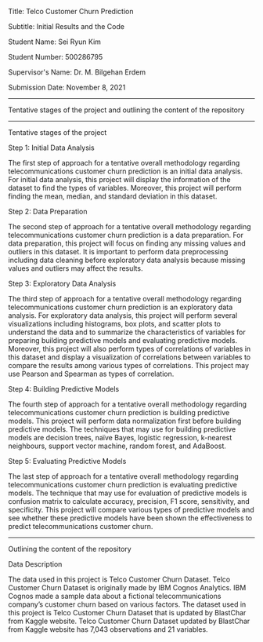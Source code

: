 Title: Telco Customer Churn Prediction

Subtitle: Initial Results and the Code

Student Name: Sei Ryun Kim

Student Number: 500286795

Supervisor's Name: Dr. M. Bilgehan Erdem

Submission Date: November 8, 2021

---

Tentative stages of the project and outlining the content of the repository

---

Tentative stages of the project

Step 1: Initial Data Analysis

The first step of approach for a tentative overall methodology regarding telecommunications customer churn prediction is an initial data analysis. For initial data analysis, this project will display the information of the dataset to find the types of variables. Moreover, this project will perform finding the mean, median, and standard deviation in this dataset.

Step 2: Data Preparation

The second step of approach for a tentative overall methodology regarding telecommunications customer churn prediction is a data preparation. For data preparation, this project will focus on finding any missing values and outliers in this dataset. It is important to perform data preprocessing including data cleaning before exploratory data analysis because missing values and outliers may affect the results.

Step 3: Exploratory Data Analysis

The third step of approach for a tentative overall methodology regarding telecommunications customer churn prediction is an exploratory data analysis. For exploratory data analysis, this project will perform several visualizations including histograms, box plots, and scatter plots to understand the data and to summarize the characteristics of variables for preparing building predictive models and evaluating predictive models. Moreover, this project will also perform types of correlations of variables in this dataset and display a visualization of correlations between variables to compare the results among various types of correlations. This project may use Pearson and Spearman as types of correlation.

Step 4: Building Predictive Models

The fourth step of approach for a tentative overall methodology regarding telecommunications customer churn prediction is building predictive models. This project will perform data normalization first before building predictive models. The techniques that may use for building predictive models are decision trees, naïve Bayes, logistic regression, k-nearest neighbours, support vector machine, random forest, and AdaBoost.

Step 5: Evaluating Predictive Models

The last step of approach for a tentative overall methodology regarding telecommunications customer churn prediction is evaluating predictive models. The technique that may use for evaluation of predictive models is confusion matrix to calculate accuracy, precision, F1 score, sensitivity, and specificity. This project will compare various types of predictive models and see whether these predictive models have been shown the effectiveness to predict telecommunications customer churn.

---

Outlining the content of the repository

Data Description

The data used in this project is Telco Customer Churn Dataset. Telco Customer Churn Dataset is originally made by IBM Cognos Analytics. IBM Cognos made a sample data about a fictional telecommunications company’s customer churn based on various factors. The dataset used in this project is Telco Customer Churn Dataset that is updated by BlastChar from Kaggle website. Telco Customer Churn Dataset updated by BlastChar from Kaggle website has 7,043 observations and 21 variables.
